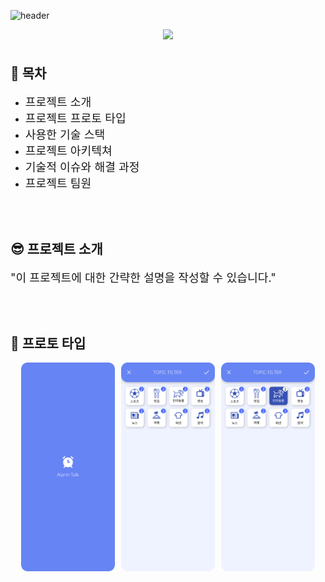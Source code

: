![header](https://capsule-render.vercel.app/api?type=waving&color=6684F3&height=280&section=header&text=project%20title&fontSize=80&fontColor=ffffff)

<div align='center' style="height:25px"><img src='https://img.shields.io/badge/Flutter-02569B?style=for-the-badge&logo=flutter&logoColor=white'></div>


## 📃 목차 
- <span style='font-size:130%'>프로젝트 소개</span>
- <span style='font-size:130%'>프로젝트 프로토 타입</span>
- <span style='font-size:130%'>사용한 기술 스택</span>
- <span style='font-size:130%'>프로젝트 아키텍쳐</span>
- <span style='font-size:130%'>기술적 이슈와 해결 과정</span>
- <span style='font-size:130%'>프로젝트 팀원</span>

<br>
<br>

## 😎 프로젝트 소개
<span style='font-size:130%'>"이 프로젝트에 대한 간략한 설명을 작성할 수 있습니다."</span>

<br>
<br>

## 📱 프로토 타입 
<div style="display: flex; justify-content: center; gap: 10px;">
    <img src="/images/intro_screen.png" alt="Image 1" style="width: 150px;">
    <img src="/images/filter_screen.png" alt="Image 2" style="width: 150px;">
    <img src="/images/filter_screen_selected.png" alt="Image 3" style="width: 150px;">
</div>
